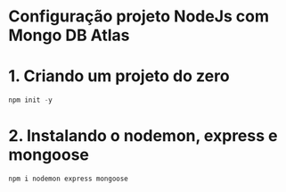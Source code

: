 # Configuração projeto NodeJs com Mongo DB Atlas

# 1. Criando um projeto do zero
```js
npm init -y
```

# 2. Instalando o nodemon, express e mongoose
```js
npm i nodemon express mongoose
```